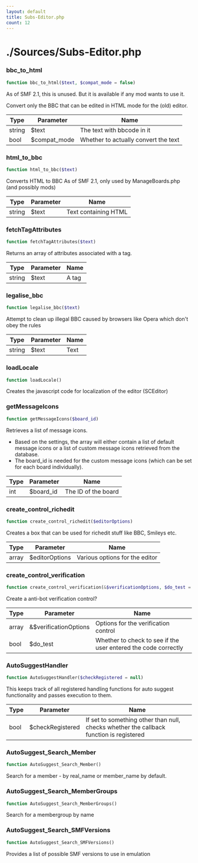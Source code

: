 ```yaml
---
layout: default
title: Subs-Editor.php
count: 12
---
```


# ./Sources/Subs-Editor.php

### bbc_to_html

```php
function bbc_to_html($text, $compat_mode = false)
```
As of SMF 2.1, this is unused. But it is available if any mod wants to use it.

Convert only the BBC that can be edited in HTML mode for the (old) editor.

Type|Parameter|Name
---|---|---
string|$text|The text with bbcode in it
bool|$compat_mode|Whether to actually convert the text
### html_to_bbc

```php
function html_to_bbc($text)
```
Converts HTML to BBC
As of SMF 2.1, only used by ManageBoards.php (and possibly mods)



Type|Parameter|Name
---|---|---
string|$text|Text containing HTML
### fetchTagAttributes

```php
function fetchTagAttributes($text)
```
Returns an array of attributes associated with a tag.



Type|Parameter|Name
---|---|---
string|$text|A tag
### legalise_bbc

```php
function legalise_bbc($text)
```
Attempt to clean up illegal BBC caused by browsers like Opera which don't obey the rules



Type|Parameter|Name
---|---|---
string|$text|Text
### loadLocale

```php
function loadLocale()
```
Creates the javascript code for localization of the editor (SCEditor)



### getMessageIcons

```php
function getMessageIcons($board_id)
```
Retrieves a list of message icons.

- Based on the settings, the array will either contain a list of default
  message icons or a list of custom message icons retrieved from the database.
- The board_id is needed for the custom message icons (which can be set for
  each board individually).

Type|Parameter|Name
---|---|---
int|$board_id|The ID of the board
### create_control_richedit

```php
function create_control_richedit($editorOptions)
```
Creates a box that can be used for richedit stuff like BBC, Smileys etc.



Type|Parameter|Name
---|---|---
array|$editorOptions|Various options for the editor
### create_control_verification

```php
function create_control_verification(&$verificationOptions, $do_test = false)
```
Create a anti-bot verification control?



Type|Parameter|Name
---|---|---
array|&$verificationOptions|Options for the verification control
bool|$do_test|Whether to check to see if the user entered the code correctly
### AutoSuggestHandler

```php
function AutoSuggestHandler($checkRegistered = null)
```
This keeps track of all registered handling functions for auto suggest functionality and passes execution to them.



Type|Parameter|Name
---|---|---
bool|$checkRegistered|If set to something other than null, checks whether the callback function is registered
### AutoSuggest_Search_Member

```php
function AutoSuggest_Search_Member()
```
Search for a member - by real_name or member_name by default.



### AutoSuggest_Search_MemberGroups

```php
function AutoSuggest_Search_MemberGroups()
```
Search for a membergroup by name



### AutoSuggest_Search_SMFVersions

```php
function AutoSuggest_Search_SMFVersions()
```
Provides a list of possible SMF versions to use in emulation



